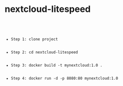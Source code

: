 # nextcloud-litespeed
<code>
<ul>
  <li>Step 1: clone project </li>
  <li>Step 2: cd nextcloud-litespeed</li>
  <li>Step 3: docker build -t mynextcloud:1.0 .</li>
  <li>Step 4: docker run -d -p 8080:80 mynextcloud:1.0</li>
</ul>
</code>
